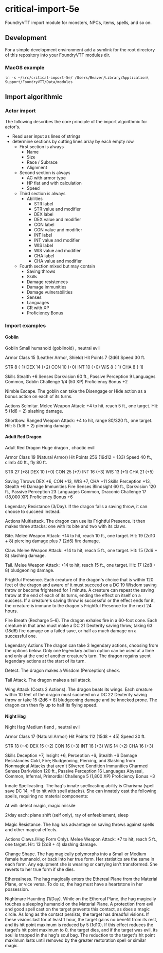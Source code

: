 # critical-import-5e

FoundryVTT import module for monsters, NPCs, items, spells, and so on.

## Development

For a simple development environment add a symlink for the root directory of this repository into your FoundryVTT modules dir.

### MacOS example

```
ln -s ~/src/critical-import-5e/ /Users/Beaver/Library/Application\ Support/FoundryVTT/Data/modules
```

## Import algorithmic

### Actor import

The following describes the core principle of the import algorithmic for actor's.

- Read user input as lines of strings
- determine sections by cutting lines array by each empty row
  - First section is always
    - Name
    - Size
    - Race / Subrace
    - Alignment
  - Second section is always
    - AC with armor type
    - HP flat and with calculation
    - Speed
  - Third section is always
    - Abilities
      - STR label
      - STR value and modifier
      - DEX label
      - DEX value and modifier
      - CON label
      - CON value and modifier
      - INT label
      - INT value and modifier
      - WIS label
      - WIS value and modifier
      - CHA label
      - CHA value and modifier
  - Fourth section mixed but may contain
    - Saving throws
    - Skills
    - Damage resistences
    - Damage immunities
    - Damage vulnerabilities
    - Senses
    - Languages
    - CR with XP
    - Proficiency Bonus

### Import examples

#### Goblin

Goblin
Small humanoid (goblinoid) , neutral evil

Armor Class 15 (Leather Armor, Shield)
Hit Points 7 (2d6)
Speed 30 ft.

STR
8 (-1)
DEX
14 (+2)
CON
10 (+0)
INT
10 (+0)
WIS
8 (-1)
CHA
8 (-1)

Skills Stealth +6
Senses Darkvision 60 ft., Passive Perception 9
Languages Common, Goblin
Challenge 1/4 (50 XP)
Proficiency Bonus +2

Nimble Escape. The goblin can take the Disengage or Hide action as a bonus action on each of its turns.

Actions
Scimitar. Melee Weapon Attack: +4 to hit, reach 5 ft., one target. Hit: 5 (1d6 + 2) slashing damage.

Shortbow. Ranged Weapon Attack: +4 to hit, range 80/320 ft., one target. Hit: 5 (1d6 + 2) piercing damage.

#### Adult Red Dragon

Adult Red Dragon
Huge dragon , chaotic evil

Armor Class 19 (Natural Armor)
Hit Points 256 (19d12 + 133)
Speed 40 ft., climb 40 ft., fly 80 ft.

STR
27 (+8)
DEX
10 (+0)
CON
25 (+7)
INT
16 (+3)
WIS
13 (+1)
CHA
21 (+5)

Saving Throws DEX +6, CON +13, WIS +7, CHA +11
Skills Perception +13, Stealth +6
Damage Immunities Fire
Senses Blindsight 60 ft., Darkvision 120 ft., Passive Perception 23
Languages Common, Draconic
Challenge 17 (18,000 XP)
Proficiency Bonus +6

Legendary Resistance (3/Day). If the dragon fails a saving throw, it can choose to succeed instead.

Actions
Multiattack. The dragon can use its Frightful Presence. It then makes three attacks: one with its bite and two with its claws.

Bite. Melee Weapon Attack: +14 to hit, reach 10 ft., one target. Hit: 19 (2d10 + 8) piercing damage plus 7 (2d6) fire damage.

Claw. Melee Weapon Attack: +14 to hit, reach 5 ft., one target. Hit: 15 (2d6 + 8) slashing damage.

Tail. Melee Weapon Attack: +14 to hit, reach 15 ft., one target. Hit: 17 (2d8 + 8) bludgeoning damage.

Frightful Presence. Each creature of the dragon's choice that is within 120 feet of the dragon and aware of it must succeed on a DC 19 Wisdom saving throw or become frightened for 1 minute. A creature can repeat the saving throw at the end of each of its turns, ending the effect on itself on a success. If a creature's saving throw is successful or the effect ends for it, the creature is immune to the dragon's Frightful Presence for the next 24 hours.

Fire Breath (Recharge 5–6). The dragon exhales fire in a 60-foot cone. Each creature in that area must make a DC 21 Dexterity saving throw, taking 63 (18d6) fire damage on a failed save, or half as much damage on a successful one.

Legendary Actions
The dragon can take 3 legendary actions, choosing from the options below. Only one legendary action option can be used at a time and only at the end of another creature's turn. The dragon regains spent legendary actions at the start of its turn.

Detect. The dragon makes a Wisdom (Perception) check.

Tail Attack. The dragon makes a tail attack.

Wing Attack (Costs 2 Actions). The dragon beats its wings. Each creature within 10 feet of the dragon must succeed on a DC 22 Dexterity saving throw or take 15 (2d6 + 8) bludgeoning damage and be knocked prone. The dragon can then fly up to half its flying speed.

#### Night Hag

Night Hag
Medium fiend , neutral evil

Armor Class 17 (Natural Armor)
Hit Points 112 (15d8 + 45)
Speed 30 ft.

STR
18 (+4)
DEX
15 (+2)
CON
16 (+3)
INT
16 (+3)
WIS
14 (+2)
CHA
16 (+3)

Skills Deception +7, Insight +6, Perception +6, Stealth +6
Damage Resistances Cold, Fire; Bludgeoning, Piercing, and Slashing from Nonmagical Attacks that aren't Silvered
Condition Immunities Charmed
Senses Darkvision 120 ft., Passive Perception 16
Languages Abyssal, Common, Infernal, Primordial
Challenge 5 (1,800 XP)
Proficiency Bonus +3

Innate Spellcasting. The hag's innate spellcasting ability is Charisma (spell save DC 14, +6 to hit with spell attacks). She can innately cast the following spells, requiring no material components:

At will: detect magic, magic missile

2/day each: plane shift (self only), ray of enfeeblement, sleep

Magic Resistance. The hag has advantage on saving throws against spells and other magical effects.

Actions
Claws.(Hag Form Only). Melee Weapon Attack: +7 to hit, reach 5 ft., one target. Hit: 13 (2d8 + 4) slashing damage.

Change Shape. The hag magically polymorphs into a Small or Medium female humanoid, or back into her true form. Her statistics are the same in each form. Any equipment she is wearing or carrying isn't transformed. She reverts to her true form if she dies.

Etherealness. The hag magically enters the Ethereal Plane from the Material Plane, or vice versa. To do so, the hag must have a heartstone in her possession.

Nightmare Haunting (1/Day). While on the Ethereal Plane, the hag magically touches a sleeping humanoid on the Material Plane. A protection from evil and good spell cast on the target prevents this contact, as does a magic circle. As long as the contact persists, the target has dreadful visions. If these visions last for at least 1 hour, the target gains no benefit from its rest, and its hit point maximum is reduced by 5 (1d10). If this effect reduces the target's hit point maximum to 0, the target dies, and if the target was evil, its soul is trapped in the hag's soul bag. The reduction to the target's hit point maximum lasts until removed by the greater restoration spell or similar magic.

